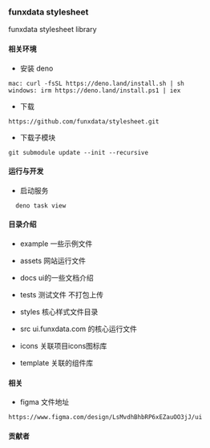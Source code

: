 ### funxdata stylesheet
funxdata stylesheet library

#### 相关环境

* 安装 deno

```
mac: curl -fsSL https://deno.land/install.sh | sh
windows: irm https://deno.land/install.ps1 | iex
```

* 下载

```
https://github.com/funxdata/stylesheet.git
```

* 下载子模块

```
git submodule update --init --recursive
```

#### 运行与开发

* 启动服务

```
  deno task view
```


#### 目录介绍

* example 一些示例文件

* assets 网站运行文件

* docs ui的一些文档介绍

* tests 测试文件 不打包上传

* styles 核心样式文件目录

* src ui.funxdata.com 的核心运行文件

* icons 关联项目icons图标库

* template 关联的组件库

#### 相关

* figma 文件地址

```
https://www.figma.com/design/LsMvdhBhbRP6xEZauOO3jJ/ui

```

#### 贡献者

